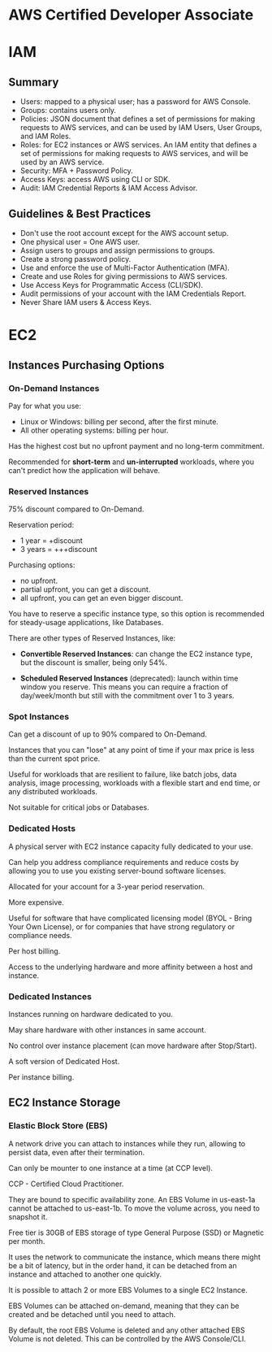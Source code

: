 # AWS Certified Developer Associate

# IAM

## Summary

- Users: mapped to a physical user; has a password for AWS Console.
- Groups: contains users only.
- Policies: JSON document that defines a set of permissions for making requests to AWS services, and can be used by IAM Users, User Groups, and IAM Roles.
- Roles: for EC2 instances or AWS services. An IAM entity that defines a set of permissions for making requests to AWS services, and will be used by an AWS service.
- Security: MFA + Password Policy.
- Access Keys: access AWS using CLI or SDK.
- Audit: IAM Credential Reports & IAM Access Advisor.

## Guidelines & Best Practices

- Don't use the root account except for the AWS account setup.
- One physical user = One AWS user.
- Assign users to groups and assign permissions to groups.
- Create a strong password policy.
- Use and enforce the use of Multi-Factor Authentication (MFA).
- Create and use Roles for giving permissions to AWS services.
- Use Access Keys for Programmatic Access (CLI/SDK).
- Audit permissions of your account with the IAM Credentials Report.
- Never Share IAM users & Access Keys.

# EC2

## Instances Purchasing Options

### On-Demand Instances

Pay for what you use:

- Linux or Windows: billing per second, after the first minute.
- All other operating systems: billing per hour.

Has the highest cost but no upfront payment and no long-term commitment.

Recommended for **short-term** and **un-interrupted** workloads, where you can't predict how the application will behave.

### Reserved Instances

75% discount compared to On-Demand.

Reservation period:

- 1 year = +discount
- 3 years = +++discount

Purchasing options:

- no upfront.
- partial upfront, you can get a discount.
- all upfront, you can get an even bigger discount.

You have to reserve a specific instance type, so this option is recommended for steady-usage applications, like Databases.

There are other types of Reserved Instances, like:

- **Convertible Reserved Instances**: can change the EC2 instance type, but the discount is smaller, being only 54%.

- **Scheduled Reserved Instances** (deprecated): launch within time window you reserve. This means you can require a fraction of day/week/month but still with the commitment over 1 to 3 years.

### Spot Instances

Can get a discount of up to 90% compared to On-Demand.

Instances that you can "lose" at any point of time if your max price is less than the current spot price.

Useful for workloads that are resilient to failure, like batch jobs, data analysis, image processing, workloads with a flexible start and end time, or any distributed workloads.

Not suitable for critical jobs or Databases.

### Dedicated Hosts

A physical server with EC2 instance capacity fully dedicated to your use.

Can help you address compliance requirements and reduce costs by allowing you to use you existing server-bound software licenses.

Allocated for your account for a 3-year period reservation.

More expensive.

Useful for software that have complicated licensing model (BYOL - Bring Your Own License), or for companies that have strong regulatory or compliance needs.

Per host billing.

Access to the underlying hardware and more affinity between a host and instance.

### Dedicated Instances

Instances running on hardware dedicated to you.

May share hardware with other instances in same account.

No control over instance placement (can move hardware after Stop/Start).

A soft version of Dedicated Host.

Per instance billing.

## EC2 Instance Storage

### Elastic Block Store (EBS)

A network drive you can attach to instances while they run, allowing to persist data, even after their termination.

Can only be mounter to one instance at a time (at CCP level).

CCP - Certified Cloud Practitioner.

They are bound to specific availability zone. An EBS Volume in us-east-1a cannot be attached to us-east-1b. To move the volume across, you need to snapshot it.

Free tier is 30GB of EBS storage of type General Purpose (SSD) or Magnetic per month.

It uses the network to communicate the instance, which means there might be a bit of latency, but in the order hand, it can be detached from an instance and attached to another one quickly.

It is possible to attach 2 or more EBS Volumes to a single EC2 Instance.

EBS Volumes can be attached on-demand, meaning that they can be created and be detached until you need to attach.

By default, the root EBS Volume is deleted and any other attached EBS Volume is not deleted. This can be controlled by the AWS Console/CLI.
